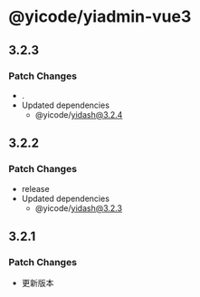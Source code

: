 # @yicode/yiadmin-vue3

## 3.2.3

### Patch Changes

-   .
-   Updated dependencies
    -   @yicode/yidash@3.2.4

## 3.2.2

### Patch Changes

-   release
-   Updated dependencies
    -   @yicode/yidash@3.2.3

## 3.2.1

### Patch Changes

-   更新版本
